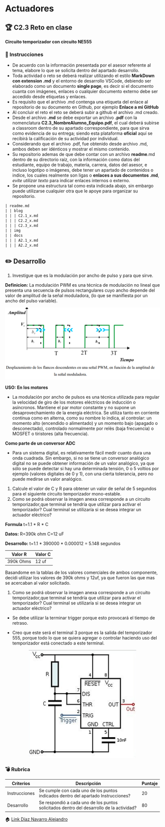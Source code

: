# Actuadores

## :trophy: C2.3 Reto en clase

**Circuito temporizador con circuito NE555**

### :blue_book: Instrucciones

- De acuerdo con la información presentada por el asesor referente al tema, elabore lo que se solicita dentro del apartado desarrollo.
- Toda actividad o reto se deberá realizar utilizando el estilo **MarkDown con extension .md** y el entorno de desarrollo VSCode, debiendo ser elaborado como un documento **single page**, es decir si el documento cuanta con imágenes, enlaces o cualquier documento externo debe ser accedido desde etiquetas y enlaces.
- Es requisito que el archivo .md contenga una etiqueta del enlace al repositorio de su documento en Github, por ejemplo **Enlace a mi GitHub**
- Al concluir el reto el reto se deberá subir a github el archivo .md creado.
- Desde el archivo **.md** se debe exportar un archivo **.pdf** con la nomenclatura **C2.3_NombreAlumno_Equipo.pdf**, el cual deberá subirse a classroom dentro de su apartado correspondiente, para que sirva como evidencia de su entrega; siendo esta plataforma **oficial** aquí se recibirá la calificación de su actividad por individual.
- Considerando que el archivo .pdf, fue obtenido desde archivo .md, ambos deben ser idénticos y mostrar el mismo contenido.
- Su repositorio ademas de que debe contar con un archivo **readme**.md dentro de su directorio raíz, con la información como datos del estudiante, equipo de trabajo, materia, carrera, datos del asesor, e incluso logotipo o imágenes, debe tener un apartado de contenidos o indice, los cuales realmente son ligas o **enlaces a sus documentos .md**, _evite utilizar texto_ para indicar enlaces internos o externo.
- Se propone una estructura tal como esta indicada abajo, sin embargo puede utilizarse cualquier otra que le apoye para organizar su repositorio.  
``` 
| readme.md
| | blog
| | | C2.1_x.md
| | | C2.2_x.md
| | | C2.3_x.md
| | img
| | docs
| | | A2.1_x.md
| | | A2.2_x.md
```

## :pencil2: Desarrollo

1. Investigue que es la modulación por ancho de pulso y para que sirve.


**Definicion:**
La modulación PWM es una técnica de modulación no lineal que presenta una secuencia
de pulsos rectangulares cuyo ancho depende del valor de amplitud de la señal
moduladora, (lo que se manifiesta por un ancho del pulso variable).

![Modulacion](../img/PWM.PNG)

**USO:**
**En los motores**
* La modulación por ancho de pulsos es una técnica utilizada para regular la velocidad de giro de los motores eléctricos de inducción o asíncronos. Mantiene el par motor constante y no supone un desaprovechamiento de la energía eléctrica. Se utiliza tanto en corriente continua como en alterna, como su nombre lo indica, al controlar: un momento alto (encendido o alimentado) y un momento bajo (apagado o desconectado), controlado normalmente por relès (baja frecuencia) o MOSFET o tiristores (alta frecuencia).

**Como parte de un conversor ADC**
* Para un sistema digital, es relativamente fácil medir cuanto dura una onda cuadrada. Sin embargo, si no se tiene un conversor analógico digital no se puede obtener información de un valor analógico, ya que sólo se puede detectar si hay una determinada tensión, 0 o 5 voltios por ejemplo (valores digitales de 0 y 1), con una cierta tolerancia, pero no puede medirse un valor analógico.


1. Calcule el valor de C y R para obtener un valor de señal de 5 segundos para el siguiente circuito temporizador mono-estable.
2. Como se podrá observar la imagen anexa corresponde a un circuito temporizador,que terminal se tendría que utilizar para activar el temporizador? Cual terminal se utilizaría si se desea integrar un actuador eléctrico?

**Formula**
t=1.1 * R * C

**Datos:**
R=390k ohm
C=12 uF

**Desarrollo:**
t=1.1 * 390000 * 0.000012 = 5.148 segundos

Valor R | Valor C |
---------|----------|
390k Ohms  | 12 uf |

Basandome en la tablas de los valores comerciales de ambos componente, decidi utilizar los valores de 390k ohms y 12uf, ya que fueron las que mas se acercaban al valor solicitado.

1. Como se podrá observar la imagen anexa corresponde a un circuito temporizador,que terminal se tendría que utilizar para activar el temporizador? Cual terminal se utilizaría si se desea integrar un actuador eléctrico?

* Se debe utilizar la terminar trigger porque esto provocará el tiempo de retraso.

* Creo que este será el terminal 3 porque es la salida del temporizador 555, porque todo lo que se quiera agregar o controlar haciendo uso del temporizador está conectado a este terminal.
<p align="center">
    <img alt="NE555" src="../img/C2.x_CircuitoTemporizadorNE555.png" width=350 height=350>
</p>


### :bomb: Rubrica

| Criterios     | Descripción                                                                                  | Puntaje |
| ------------- | -------------------------------------------------------------------------------------------- | ------- |
| Instrucciones | Se cumple con cada uno de los puntos indicados dentro del apartado Instrucciones?            | 20 |
| Desarrollo    | Se respondió a cada uno de los puntos solicitados dentro del desarrollo de la actividad?     | 80      |

:house: [Link  Díaz Navarro Alejandro](https://github.com/AlejandroDiaz96/SistemasProgramables2020)